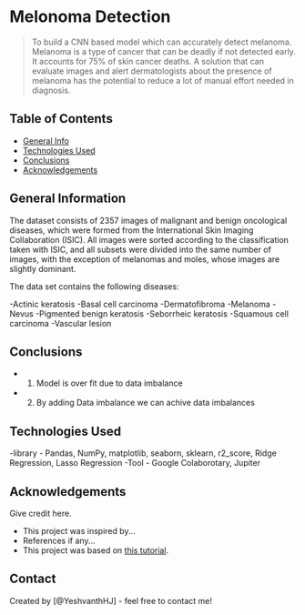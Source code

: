 # Melonoma Detection
> To build a CNN based model which can accurately detect melanoma.
 Melanoma is a type of cancer that can be deadly if not detected early.
 It accounts for 75% of skin cancer deaths. 
A solution that can evaluate images and alert dermatologists about the presence of melanoma has the potential to reduce a lot of manual effort needed in diagnosis.



## Table of Contents
* [General Info](#general-information)
* [Technologies Used](#technologies-used)
* [Conclusions](#conclusions)
* [Acknowledgements](#acknowledgements)

<!-- You can include any other section that is pertinent to your problem -->

## General Information
The dataset consists of 2357 images of malignant and benign oncological diseases, which were formed from the International Skin Imaging Collaboration (ISIC). All images were sorted according to the classification taken with ISIC, and all subsets were divided into the same number of images, with the exception of melanomas and moles, whose images are slightly dominant.


The data set contains the following diseases:

-Actinic keratosis
-Basal cell carcinoma
-Dermatofibroma
-Melanoma
-Nevus
-Pigmented benign keratosis
-Seborrheic keratosis
-Squamous cell carcinoma
-Vascular lesion
<!-- You don't have to answer all the questions - just the ones relevant to your project. -->

## Conclusions
- 1. Model is over fit due to data imbalance 
- 2. By adding Data imbalance we can achive data imbalances


<!-- You don't have to answer all the questions - just the ones relevant to your project. -->


## Technologies Used
-library - Pandas, NumPy, matplotlib, seaborn, sklearn, r2_score, Ridge Regression, Lasso Regression
-Tool - Google Colaborotary, Jupiter

<!-- As the libraries versions keep on changing, it is recommended to mention the version of library used in this project -->

## Acknowledgements
Give credit here.
- This project was inspired by...
- References if any...
- This project was based on [this tutorial](https://www.example.com).


## Contact
Created by [@YeshvanthHJ] - feel free to contact me!

